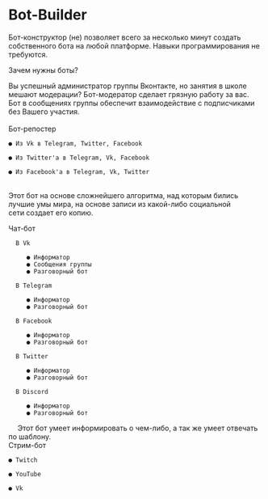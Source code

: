 # Bot-Builder
Бот-конструктор (не) позволяет всего за несколько минут создать собственного бота на любой платформе. Навыки программирования не требуются.

Зачем нужны боты?

Вы успешный администратор группы Вконтакте, но занятия в школе мешают модерации? Бот-модератор сделает грязную работу за вас.
Бот в сообщениях группы обеспечит взаимодействие с подписчиками без Вашего участия.
     
    
  Бот-репостер

    ● Из Vk в Telegram, Twitter, Facebook
  
    ● Из Twitter'a в Telegram, Vk, Facebook
  
    ● Из Facebook'a в Telegram, Vk, Twitter
   
   Этот бот на основе сложнейшего алгоритма, над которым бились лучшие умы мира, на основе записи из какой-либо социальной       
   сети создает его копию.
     
     
     
   Чат-бот

      В Vk
  
         ● Информатор
         ● Сообщения группы
         ● Разговорный бот
    
      В Telegram
  
         ● Информатор
         ● Разговорный бот
    
      В Facebook
  
         ● Информатор
         ● Разговорный бот
    
      В Twitter
  
         ● Информатор
         ● Разговорный бот
    
      В Discord
  
         ● Информатор
         ● Разговорный бот
         
     Этот бот умеет информировать о чем-либо, а так же умеет отвечать по шаблону.
     
  Стрим-бот
  
    ● Twitch
  
    ● YouTube
  
    ● Vk
